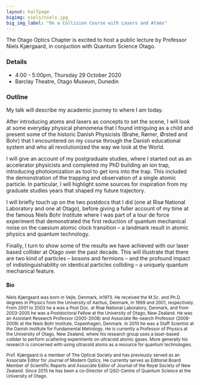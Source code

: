 ```yaml
---
layout: halfpage
bigimg: niels/niels.jpg
big_img_label: "On a Collision Course with Lasers and Atoms"
---
```

<link rel="stylesheet" href="https://cdn.jsdelivr.net/npm/semantic-ui@2.4.2/dist/semantic.min.css">

The Otago Optics Chapter is excited to host a public lecture by Professor Niels Kjærgaard, in conjuction with Quantum Science Otago.

### Details
- 4:00 - 5:00pm, Thursday 29 October 2020
- Barclay Theatre, Otago Museum, Dunedin

### Outline
My talk will describe my academic journey to where I am today.

After introducing atoms and lasers as concepts to set the scene, I will look  at some everyday physical phenomena that I found intriguing as a child  and present some of the historic Danish Physicists (Brahe, Rømer, Ørsted and Bohr) that I encountered on my  course through the Danish educational system and who all revolutionized  the way we look at the World.

I  will give an account of my postgraduate studies, where I started out as  an accelerator physicists and completed my PhD building an ion trap,  introducing photoionization as tool to get ions into the trap. This included the demonstration of the trapping and  observation of a single atomic particle. In particular, I will highlight some sources for inspiration from my graduate studies years that shaped my future trajectory. 

I  will briefly touch up on the two postdocs that I did (one at Risø  National Laboratory and one at Otago), before giving a fuller account of my time at the famous Niels Bohr Institute where I was part of a tour de force experiment that demonstrated the first  reduction of quantum mechanical noise on the caesium atomic clock  transition – a landmark result in atomic physics and quantum technology.

Finally, I turn to show some of the results we have achieved with our laser  based collider at Otago over the past decade. This will illustrate that  there are two kind of particles – bosons and fermions – and the profound impact of indistinguishability on  identical particles colliding – a uniquely quantum mechanical feature.

#### Bio

<small>Niels  Kjærgaard was born in Vejle, Denmark, in1973. He received the  M.Sc. and Ph.D. degrees in Physics from the University of Aarhus,  Denmark, in 1999 and 2001, respectively. From 2001 to 2003 he a was a Post Doc. at Risø National  Laboratory, Denmark, and from 2003-2005 he was a Postdoctoral  Fellow at the University of Otago, New Zealand. He was an  Assistant Research Professor (2005-2008) and Associate Re-search Professor (2008-2009) at the Niels Bohr Institute, Copenhagen, Denmark. In 2010 he was a Staff Scientist at the Danish Institute  for Fundamental Metrology. He is currently a Professor of  Physics at the University of Otago, New Zealand, where his research group uses a laser-based collider  to perform scattering experiments on ultracold atomic gases. More  generally his research is concerned with using ultracold atoms as a  resource for quantum technologies. </small>

<small>Prof.  Kjærgaard is a member of The Optical Society and has  previously served as an Associate Editor for Journal of Modern  Optics. He currently serves as Editorial Board Member of Scientific Reports and Associate Editor of Journal of the  Royal Society of New Zealand. Since 2015 he has been a  co-Director of QSO-Centre of Quantum Science at the University of Otago.</small>